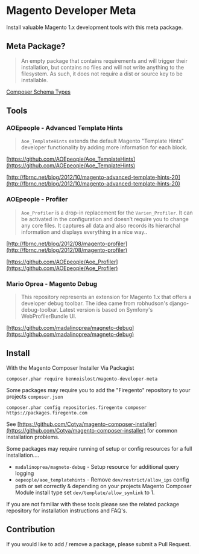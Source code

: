 # Magento Developer Meta

Install valuable Magento 1.x development tools with this meta package.

## Meta Package?

> An empty package that contains requirements and will trigger their installation, but contains no files and will not write anything to the filesystem. As such, it does not require a dist or source key to be installable.

[Composer Schema Types](https://getcomposer.org/doc/04-schema.md#type)

## Tools

### AOEpeople - Advanced Template Hints

> `Aoe_TemplateHints` extends the default Magento "Template Hints" developer functionality by adding more information for each block.

[https://github.com/AOEpeople/Aoe_TemplateHints](https://github.com/AOEpeople/Aoe_TemplateHints)

[http://fbrnc.net/blog/2012/10/magento-advanced-template-hints-20](http://fbrnc.net/blog/2012/10/magento-advanced-template-hints-20)

### AOEpeople - Profiler

>  `Aoe_Profiler` is a drop-in replacement for the `Varien_Profiler`. It can be activated in the configuration and doesn’t require you to change any core files. It captures all data and also records its hierarchal information and displays everything in a nice way..

[http://fbrnc.net/blog/2012/08/magento-profiler](http://fbrnc.net/blog/2012/08/magento-profiler)

[https://github.com/AOEpeople/Aoe_Profiler](https://github.com/AOEpeople/Aoe_Profiler)


### Mario Oprea - Magento Debug

> This repository represents an extension for Magento 1.x that offers a developer debug toolbar. The idea came from robhudson's django-debug-toolbar. Latest version is based on Symfony's WebProfilerBundle UI.

[https://github.com/madalinoprea/magneto-debug](https://github.com/madalinoprea/magneto-debug)

## Install

With the Magento Composer Installer Via Packagist

```
composer.phar require bennoislost/magento-developer-meta
```

Some packages may require you to add the "Firegento" repository to your projects `composer.json`

```
composer.phar config repositories.firegento composer https://packages.firegento.com
```

See [https://github.com/Cotya/magento-composer-installer](https://github.com/Cotya/magento-composer-installer) for common installation problems.

Some packages may require running of setup or config resources for a full installation....

* `madalinoprea/magneto-debug` - Setup resource for additional query logging
* `oepeople/aoe_templatehints` - Remove `dev/restrict/allow_ips` config path or set correctly & depending on your projects Magento Composer Module install type set `dev/template/allow_symlink` to 1.

If you are not familiar with these tools please see the related package repository for installation instructions and FAQ's.

## Contribution

If you would like to add / remove a package, please submit a Pull Request.


